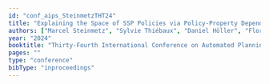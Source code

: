 ```yaml
---
id: "conf_aips_SteinmetzTHT24"
title: "Explaining the Space of SSP Policies via Policy-Property Dependencies: Complexity, Algorithms, and Relation to Multi-Objective Planning"
authors: ["Marcel Steinmetz", "Sylvie Thiébaux", "Daniel Höller", "Florent Teichteil-Königsbuch"]
year: "2024"
booktitle: "Thirty-Fourth International Conference on Automated Planning and Scheduling, ICAPS 2024"
pages: ""
type: "conference"
bibType: "inproceedings"
---
```

